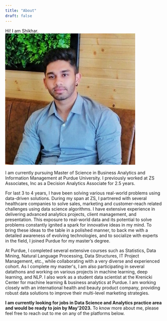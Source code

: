 ```yaml
---
title: "About"
draft: false
---
```

Hi! I am Shikhar.
![image](/Cover_About_Me.JPG "Shikhar Kanaskar")

I am currently pursuing Master of Science in Business Analytics and Information Management at Purdue University. I  previously worked at ZS Associates, Inc as a Decision Analytics Associate for 2.5 years. 

For last 3 to 4 years, I have been solving various real-world problems using data-driven solutions. During my span at ZS, I partnered with several healthcare companies to solve sales, marketing and customer-reach related challenges using data science algorithms. 
I have extensive experience in delivering advanced analytics projects, client management, and presentation. This exposure to real-world data and its potential to solve problems constantly ignited a spark for innovative ideas in my mind. To bring these ideas to the table in a polished manner, to back me with a detailed awareness of evolving technologies, and to socialize with experts in the field, I joined Purdue for my master’s degree. 

At Purdue, I  completed several extensive courses such as Statistics, Data Mining, Natural Language Processing, Data Structures, IT Project Management, etc., while collaborating with a very diverse and experienced cohort. As I complete my master's, I am also participating in several datathons and working on various projects in machine learning, deep learning, and NLP. I also work as a student data scientist at the Krenicki Center for machine learning & business analytics at Purdue. I am working closely with an international health and beauty product company, providing robust data solutions to improve their multi-level marketing strategies.

**I am currently looking for jobs in Data Science and Analytics practice area and would be ready to join by May'2023.** To know more about me, please feel free to reach out to me on any of the platforms below.
